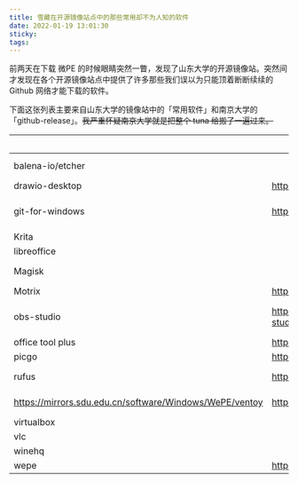 ```yaml
---
title: 雪藏在开源镜像站点中的那些常用却不为人知的软件
date: 2022-01-19 13:01:30
sticky:
tags:
---
```


前两天在下载 微PE 的时候眼睛突然一瞥，发现了山东大学的开源镜像站。突然间才发现在各个开源镜像站点中提供了许多那些我们误以为只能顶着断断续续的 Github  网络才能下载的软件。

下面这张列表主要来自山东大学的镜像站中的「常用软件」和南京大学的「github-release」。~~我严重怀疑南京大学就是把整个 tuna 给搬了一遍过来。~~

|                                                         | [山东大学](https://mirrors.sdu.edu.cn)                       | [南京大学](https://mirrors.nju.edu.cn)                       | [清华大学](https://mirrors.tuna.tsinghua.edu.cn)             |
| ------------------------------------------------------- | ------------------------------------------------------------ | ------------------------------------------------------------ | ------------------------------------------------------------ |
| balena-io/etcher                                        |                                                              | https://mirrors.nju.edu.cn/github-release/balena-io/etcher/LatestRelease/ | https://mirrors.tuna.tsinghua.edu.cn/github-release/balena-io/etcher/LatestRelease/ |
| drawio-desktop                                          | https://mirrors.sdu.edu.cn/github-release/jgraph_drawio-desktop/ |                                                              |                                                              |
| git-for-windows                                         | https://mirrors.sdu.edu.cn/github-release/git-for-windows_git/ | https://mirrors.nju.edu.cn/github-release/git-for-windows/git/LatestRelease/ | https://mirrors.tuna.tsinghua.edu.cn/github-release/git-for-windows/git/LatestRelease/ |
| Krita                                                   |                                                              | https://mirrors.nju.edu.cn/kde/stable/krita/                 |                                                              |
| libreoffice                                             |                                                              |                                                              | https://mirrors.tuna.tsinghua.edu.cn/libreoffice/libreoffice/ |
| Magisk                                                  |                                                              | https://mirrors.nju.edu.cn/github-release/topjohnwu/Magisk/LatestRelease/ | https://mirrors.tuna.tsinghua.edu.cn/github-release/topjohnwu/Magisk/LatestRelease/ |
| Motrix                                                  | https://mirrors.sdu.edu.cn/github-release/agalwood_Motrix/   |                                                              |                                                              |
| obs-studio                                              | https://mirrors.sdu.edu.cn/github-release/obsproject_obs-studio/https://mirrors.sdu.edu.cn/software/Windows/OBS%20Studio/ | https://mirrors.nju.edu.cn/github-release/obsproject/obs-studio/LatestRelease/ | https://mirrors.tuna.tsinghua.edu.cn/github-release/obsproject/obs-studio/LatestRelease/ |
| office tool plus                                        | https://mirrors.sdu.edu.cn/github-release/YerongAI_Office-Tool/ |                                                              |                                                              |
| picgo                                                   | https://mirrors.sdu.edu.cn/github-release/pbatard_rufus/     |                                                              |                                                              |
| rufus                                                   | https://mirrors.sdu.edu.cn/software/Windows/Rufus/           | https://mirrors.nju.edu.cn/github-release/pbatard/rufus/LatestRelease/ |                                                              |
| https://mirrors.sdu.edu.cn/software/Windows/WePE/ventoy | https://mirrors.sdu.edu.cn/github-release/ventoy_Ventoy/     | https://mirrors.nju.edu.cn/github-release/ventoy/Ventoy/LatestRelease/ |                                                              |
| virtualbox                                              |                                                              | https://mirrors.nju.edu.cn/virtualbox/                       | https://mirrors.tuna.tsinghua.edu.cn/virtualbox/             |
| vlc                                                     |                                                              | https://mirrors.nju.edu.cn/videolan-ftp/                     | https://mirrors.tuna.tsinghua.edu.cn/videolan-ftp/           |
| winehq                                                  |                                                              | https://mirrors.nju.edu.cn/winehq/                           | https://mirrors.bfsu.edu.cn/winehq/                          |
| wepe                                                    | https://mirrors.sdu.edu.cn/software/Windows/WePE/            |                                                              |                                                              |

